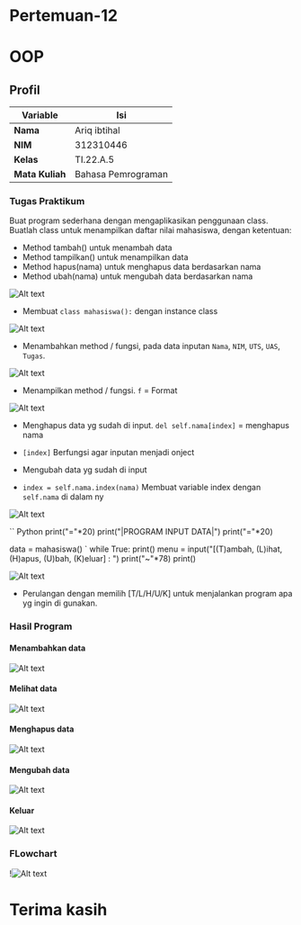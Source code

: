 # Pertemuan-12
# OOP

## Profil
| Variable | Isi |
| -------- | --- |
| **Nama** | Ariq ibtihal |
| **NIM** | 312310446 |
| **Kelas** | TI.22.A.5 |
| **Mata Kuliah** | Bahasa Pemrograman |

### Tugas Praktikum
Buat program sederhana dengan mengaplikasikan penggunaan class. Buatlah 
class untuk menampilkan daftar nilai mahasiswa, dengan ketentuan:
- Method tambah() untuk menambah data
- Method tampilkan() untuk menampilkan data
- Method hapus(nama) untuk menghapus data berdasarkan nama
- Method ubah(nama) untuk mengubah data berdasarkan nama

![Alt text](Gambar/image.png)

- Membuat `class mahasiswa():` dengan instance class  

![Alt text](Gambar/image-1.png)

- Menambahkan method / fungsi, pada data inputan `Nama`, `NIM`, `UTS`, `UAS`, `Tugas`.


![Alt text](Gambar/image-2.png)

- Menampilkan method / fungsi. `f` = Format

![Alt text](Gambar/image-3.png)

- Menghapus data yg sudah di input. `del self.nama[index]` = menghapus nama
- `[index]` Berfungsi agar inputan menjadi onject


- Mengubah data yg sudah di input
- `index = self.nama.index(nama)` Membuat variable index dengan `self.nama` di dalam ny

![Alt text](Gambar/image-4.png)

`` Python
print("="*20)
print("|PROGRAM INPUT DATA|")
print("="*20)

data = mahasiswa()
`
while True: 
    print()
    menu = input("[(T)ambah, (L)ihat, (H)apus, (U)bah, (K)eluar] : ")
    print("~"*78)
    print()

![Alt text](Gambar/image-5.png)

- Perulangan dengan memilih [T/L/H/U/K] untuk menjalankan program apa yg ingin di gunakan.

### Hasil Program 

#### Menambahkan data 
![Alt text](Gambar/image-6.png)
#### Melihat data
![Alt text](Gambar/image-7.png)
#### Menghapus data
![Alt text](Gambar/image-8.png)
#### Mengubah data
![Alt text](Gambar/image-9.png)
#### Keluar
![Alt text](Gambar/image-10.png)
### FLowchart 
!![Alt text](Gambar/FLOWCHART.png)
# Terima kasih
